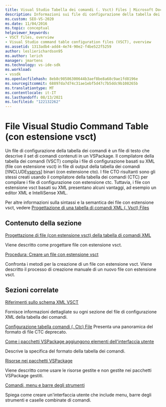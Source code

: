```yaml
---
title: Visual Studio Tabella dei comandi (. Vsct) Files | Microsoft Docs
description: Informazioni sui file di configurazione della tabella dei comandi, ovvero file di testo che descrivono il set di comandi contenuti in un VSPackage.
ms.custom: SEO-VS-2020
ms.date: 11/04/2016
ms.topic: conceptual
helpviewer_keywords:
- VSCT files, overview
- Visual Studio command table configuration files (VSCT), overview
ms.assetid: 1313adb4-add4-4e74-90e2-f4be522f5259
author: leslierichardson95
ms.author: lerich
manager: jmartens
ms.technology: vs-ide-sdk
ms.workload:
- vssdk
ms.openlocfilehash: 8eb8c98586300644b3aef8be8a68c9ae1fd8196e
ms.sourcegitcommit: 68897da7d74c31ae1ebf5d47c7b5ddc9b108265b
ms.translationtype: MT
ms.contentlocale: it-IT
ms.lasthandoff: 08/13/2021
ms.locfileid: "122132262"
---
```

# <a name="visual-studio-command-table-vsct-files"></a>File Visual Studio Command Table (con estensione vsct)
Un file di configurazione della tabella dei comandi è un file di testo che descrive il set di comandi contenuti in un VSPackage. Il compilatore della tabella dei comandi (VSCT) compila i file di configurazione basati su XML (file con estensione vsct) in file di output della tabella dei comandi [!INCLUDE[vsprvs](../../code-quality/includes/vsprvs_md.md)] binari (con estensione cto). I file CTO risultanti sono gli stessi creati usando il compilatore della tabella dei comandi (CTC) per compilare i file di configurazione con estensione ctc. Tuttavia, i file con estensione vsct basati su XML presentano alcuni vantaggi, ad esempio un editor XML e IntelliSense XML.

 Per altre informazioni sulla sintassi e la semantica dei file con estensione vsct, vedere [Progettazione di una tabella di comandi XML (. Vsct) Files](../../extensibility/internals/designing-xml-command-table-dot-vsct-files.md)

## <a name="in-this-section"></a>Contenuto della sezione
 [Progettazione di file (con estensione vsct) della tabella di comandi XML](../../extensibility/internals/designing-xml-command-table-dot-vsct-files.md)

 Viene descritto come progettare file con estensione vsct.

 [Procedura: Creare un file con estensione vsct](../../extensibility/internals/how-to-create-a-dot-vsct-file.md)

 Confronta i metodi per la creazione di un file con estensione vsct. Viene descritto il processo di creazione manuale di un nuovo file con estensione vsct.

## <a name="related-sections"></a>Sezioni correlate
 [Riferimenti sullo schema XML VSCT](../../extensibility/vsct-xml-schema-reference.md)

 Fornisce informazioni dettagliate su ogni sezione del file di configurazione XML della tabella dei comandi.

 [Configurazione tabella comandi (. Ctc) File](/previous-versions/bb165153(v=vs.100)) Presenta una panoramica del formato di file CTC deprecato.

 [Come i pacchetti VSPackage aggiungono elementi dell'interfaccia utente](../../extensibility/internals/how-vspackages-add-user-interface-elements.md)

 Descrive la specifica del formato della tabella dei comandi.

 [Risorse nei pacchetti VSPackage](../../extensibility/internals/resources-in-vspackages.md)

 Viene descritto come usare le risorse gestite e non gestite nei pacchetti VSPackage gestiti.

 [Comandi, menu e barre degli strumenti](../../extensibility/internals/commands-menus-and-toolbars.md)

 Spiega come creare un'interfaccia utente che include menu, barre degli strumenti e caselle combinate di comandi.